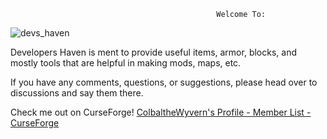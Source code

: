                                                   Welcome To:
![devs_haven](https://user-images.githubusercontent.com/106093303/177788635-74b87073-f7f8-42ea-a8b1-b385b393ba6a.png)

Developers Haven is ment to provide useful items, armor, blocks, and mostly tools that are helpful in making mods, maps, etc.

If you have any comments, questions, or suggestions, please head over to discussions and say them there.

Check me out on CurseForge! [ColbaltheWyvern's Profile - Member List - CurseForge](https://www.curseforge.com/members/colbalthewyvern/projects)
